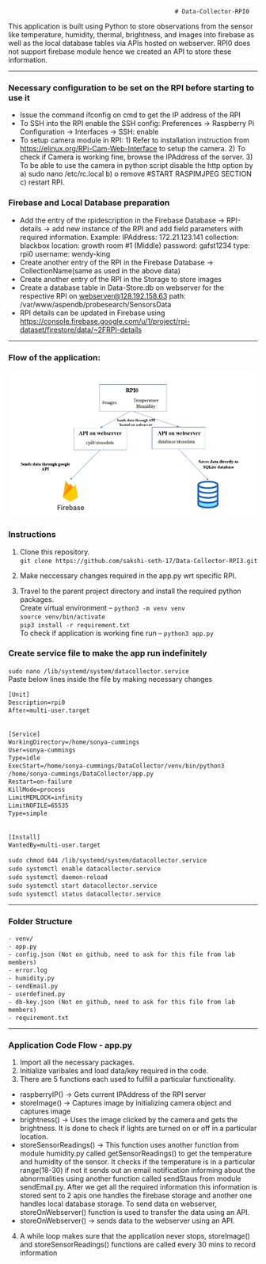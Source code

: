                                                    # Data-Collector-RPI0
                                                            
This application is built using Python to store observations from the sensor like temperature, humidity, thermal, brightness, and images into firebase as well as the local database tables via APIs hosted on webserver. RPI0 does not support firebase module hence we created an API to store these information.

---

### Necessary configuration to be set on the RPI before starting to use it
- Issue the command ifconfig on cmd to get the IP address of the RPI
- To SSH into the RPI enable the SSH config: Preferences -> Raspberry Pi Configuration -> Interfaces -> SSH: enable
- To setup camera module in RPI: 1) Refer to installation instruction from https://elinux.org/RPi-Cam-Web-Interface to setup the camera. 2) To check if Camera is working fine, browse the IPAddress of the server. 3) To be able to use the camera in python script disable the http option by a) sudo nano /etc/rc.local b) o	remove #START RASPIMJPEG SECTION c) restart RPI.

### Firebase and Local Database preparation
- Add the entry of the rpidescription in the Firebase Database -> RPI-details -> add new instance of the RPI and add field parameters with required information. Example: IPAddress: 172.21.123.141
         collection: blackbox
         location: growth room #1 (Middle)
         password: gafst1234
         type: rpi0
         username: wendy-king
- Create another entry of the RPI in the Firebase Database -> CollectionName(same as used in the above data)
- Create another entry of the RPI in the Storage to store images
- Create a database table in Data-Store.db on webserver for the respective RPI on webserver@128.192.158.63 path: /var/www/aspendb/probesearch/SensorsData
- RPI details can be updated in Firebase using https://console.firebase.google.com/u/1/project/rpi-dataset/firestore/data/~2FRPI-details

---

### Flow of the application:
<img src="https://github.com/sakshi-seth-17/Data-Collector-RPI0/blob/main/RPI0Flow.jpg" alt="Alt text" title="Optional title">

### Instructions
1. Clone this repository. \
`git clone https://github.com/sakshi-seth-17/Data-Collector-RPI3.git`

2. Make neccessary changes required in the app.py wrt specific RPI. 

3. Travel to the parent project directory and install the required python packages. \
Create virtual environment – `python3 -m venv venv` \
`source venv/bin/activate` \
`pip3 install -r requirement.txt` \
To check if application is working fine run – `python3 app.py` 

### Create service file to make the app run indefinitely
`sudo nano /lib/systemd/system/datacollector.service` \
Paste below lines inside the file by making necessary changes 


	[Unit] 
	Description=rpi0 
	After=multi-user.target 


	[Service] 
	WorkingDirectory=/home/sonya-cummings 
	User=sonya-cummings 
	Type=idle 
	ExecStart=/home/sonya-cummings/DataCollector/venv/bin/python3 /home/sonya-cummings/DataCollector/app.py 
	Restart=on-failure 
	KillMode=process 
	LimitMEMLOCK=infinity 
	LimitNOFILE=65535 
	Type=simple 


	[Install] 
	WantedBy=multi-user.target 

`sudo chmod 644 /lib/systemd/system/datacollector.service` \
`sudo systemctl enable datacollector.service` \
`sudo systemctl daemon-reload` \
`sudo systemctl start datacollector.service` \
`sudo systemctl status datacollector.service` 

---
### Folder Structure
	- venv/
	- app.py
	- config.json (Not on github, need to ask for this file from lab members)
	- error.log
	- humidity.py
	- sendEmail.py
	- userdefined.py
	- db-key.json (Not on github, need to ask for this file from lab members)
	- requirement.txt
	
---
### Application Code Flow - app.py
1. Import all the necessary packages.
2. Initialize varibales and load data/key required in the code.
3. There are 5 functions each used to fulfill a particular functionality.
  - raspberryIP() -> Gets current IPAddress of the RPI server
  - storeImage() -> Captures image by initializing camera object and captures image
  - brightness() -> Uses the image clicked by the camera and gets the brightness. It is done to check if lights are turned on or off in a particular location.
  - storeSensorReadings() -> This function uses another function from module humidity.py called getSensorReadings() to get the temperature and humidity of the           sensor. It checks if the temperature is in a particular range(18-30) if not it sends out an email notification informing about the abnormalities using another function called sendStaus from module sendEmail.py. After we get all the required information this information is stored sent to 2 apis one handles the firebase storage and another one handles local database storage. To send data on webserver, storeOnWebserver() function is used to transfer the data using an API.
  - storeOnWebserver() -> sends data to the webserver using an API.
4. A while loop makes sure that the application never stops, storeImage() and storeSensorReadings() functions are called every 30 mins to record information

